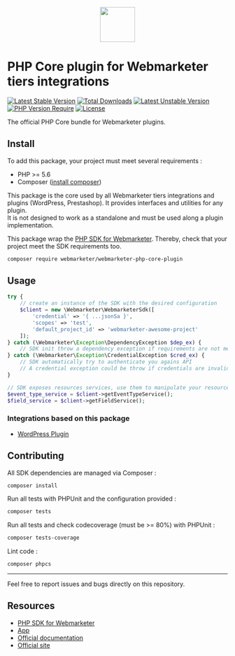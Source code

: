 <p align="center">
  <a href="https://webmarketer.io" target="_blank" align="center">
    <img src="https://avatars.githubusercontent.com/u/89253090?s=200&v=4" width="80">
  </a>
  <br />
</p>

# PHP Core plugin for Webmarketer tiers integrations

[![Latest Stable Version](http://poser.pugx.org/webmarketer/webmarketer-php-core-plugin/v)](https://packagist.org/packages/webmarketer/webmarketer-php-core-plugin)
[![Total Downloads](http://poser.pugx.org/webmarketer/webmarketer-php-core-plugin/downloads)](https://packagist.org/packages/webmarketer/webmarketer-php-core-plugin)
[![Latest Unstable Version](http://poser.pugx.org/webmarketer/webmarketer-php-core-plugin/v/unstable)](https://packagist.org/packages/webmarketer/webmarketer-php-core-plugin)
[![PHP Version Require](http://poser.pugx.org/webmarketer/webmarketer-php-core-plugin/require/php)](https://packagist.org/packages/webmarketer/webmarketer-php-core-plugin)
[![License](http://poser.pugx.org/webmarketer/webmarketer-php-core-plugin/license)](https://packagist.org/packages/webmarketer/webmarketer-php-core-plugin)

The official PHP Core bundle for Webmarketer plugins.

## Install
To add this package, your project must meet several requirements :
* PHP >= 5.6
* Composer ([install composer](https://getcomposer.org))

This package is the core used by all Webmarketer tiers integrations and plugins (WordPress, Prestashop). It provides interfaces and utilities for any plugin.  
It is not designed to work as a standalone and must be used along a plugin implementation.

This package wrap the [PHP SDK for Webmarketer](https://github.com/webmarketer-saas/php-webmarketer-sdk). Thereby, check that your project meet the SDK requirements too.

```bash
composer require webmarketer/webmarketer-php-core-plugin
```

## Usage
```php
try {
    // create an instance of the SDK with the desired configuration
    $client = new \Webmarketer\WebmarketerSdk([
        'credential' => '{ ...jsonSa }',
        'scopes' => 'test',
        'default_project_id' => 'webmarketer-awesome-project'
    ]);
} catch (\Webmarketer\Exception\DependencyException $dep_ex) {
    // SDK init throw a dependency exception if requirements are not meet (see Install)
} catch (\Webmarketer\Exception\CredentialException $cred_ex) {
    // SDK automatically try to authenticate you agains API
    // A credential exception could be throw if credentials are invalid
}

// SDK exposes resources services, use them to manipulate your resources
$event_type_service = $client->getEventTypeService();
$field_service = $client->getFieldService();
```

### Integrations based on this package
* [WordPress Plugin](https://github.com/webmarketer-saas/wp-webmarketer)

## Contributing
All SDK dependencies are managed via Composer :
```bash
composer install
```
Run all tests with PHPUnit and the configuration provided :
```bash
composer tests
```
Run all tests and check codecoverage (must be >= 80%) with PHPUnit :
```bash
composer tests-coverage
```
Lint code :
```bash
composer phpcs
```
---
Feel free to report issues and bugs directly on this repository.

## Resources
* [PHP SDK for Webmarketer](https://github.com/webmarketer-saas/php-webmarketer-sdk)
* [App](https://app.webmarketer.io)
* [Official documentation](https://doc.webmarketer.io)
* [Official site](https://webmarketer.io)